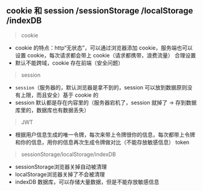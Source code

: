 ## cookie 和 session /sessionStorage /localStorage /indexDB

> cookie

- cookie 的特点：http“无状态”，可以通过浏览器添加 cookie，服务端也可以设置 cookie，每次请求都会带上 cookie（请求都携带，浪费流量） 合理设置
- 默认不能跨域，cookie 存在前端（安全问题）

> session

- `session`（服务器的，默认浏览器是拿不到的，session 可以放到数据原则没有上限，而且安全）基于 cookie 的
- session 默认都是存在内容里的（服务器宕机了，session 就掉了 -> 存到数据库里的，数据库也有数据丢失）

> JWT

- 根据用户信息生成的唯一令牌，每次来带上令牌很你的信息，每次都带上令牌和你的信息，用你的信息再次生成令牌做对比（不能存放敏感信息） token

> sessionStorage/localStorage/indexDB

- sessionStorage浏览器关掉自动被清理
- localStorage浏览器关掉了不会被清理
- indexDB 数据库，可以存储大量数据，但是不能存放敏感信息



